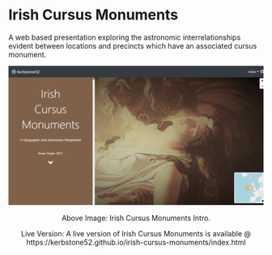 # Irish Cursus Monuments
A web based presentation exploring the astronomic interrelationships evident between locations and precincts which have an associated cursus monument.
<p align="center">
  <img width="1024" src="https://github.com/kerbstone52/Irish-Cursus-Monuments/blob/main/CoverImage.png">
</p>
<p style="text-align: center;">Above Image: Irish Cursus Monuments Intro.</p>
<p style="text-align: center;">Live Version: A live version of Irish Cursus Monuments is available @ https://kerbstone52.github.io/irish-cursus-monuments/index.html</p>
